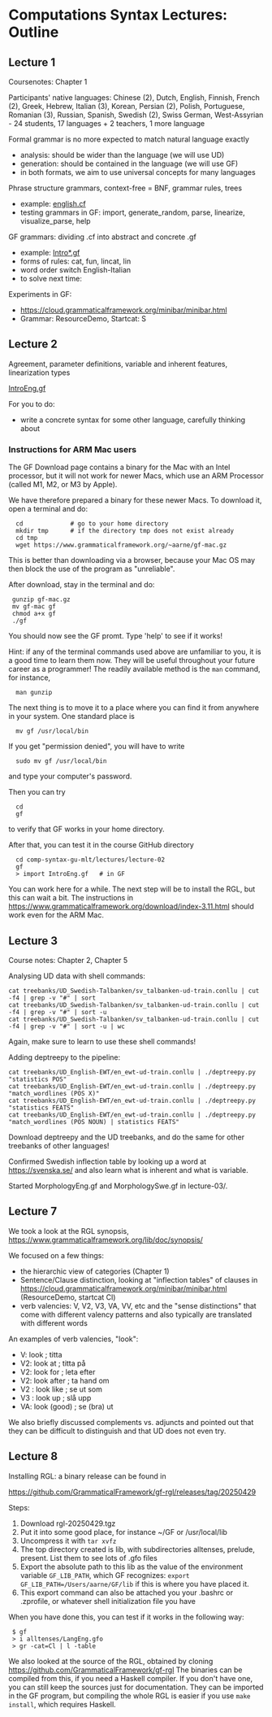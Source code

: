 # Computations Syntax Lectures: Outline

## Lecture 1

Coursenotes: Chapter 1

Participants' native languages:
Chinese (2), Dutch, English, Finnish, French (2), Greek, Hebrew, Italian (3),
Korean, Persian (2), Polish, Portuguese, Romanian (3), Russian, Spanish, Swedish (2),
Swiss German, West-Assyrian - 24 students, 17 languages + 2 teachers, 1 more language

Formal grammar is no more expected to match natural language exactly
- analysis: should be wider than the language (we will use UD)
- generation: should be contained in the language (we will use GF)
- in both formats, we aim to use universal concepts for many languages

Phrase structure grammars, context-free = BNF, grammar rules, trees
- example: [english.cf](lecture-01/english.cf)
- testing grammars in GF: import, generate_random, parse, linearize, visualize_parse, help


GF grammars: dividing .cf into abstract and concrete .gf
- example: [Intro*.gf](lecture-01/)
- forms of rules: cat, fun, lincat, lin
- word order switch English-Italian
- to solve next time:

Experiments in GF:
- https://cloud.grammaticalframework.org/minibar/minibar.html
- Grammar: ResourceDemo, Startcat: S


## Lecture 2

Agreement, parameter definitions, variable and inherent features, linearization types

[IntroEng.gf](lecture-02/InfroEng.gf)

For you to do:
- write a concrete syntax for some other language, carefully thinking about


### Instructions for ARM Mac users

The GF Download page contains a binary for the Mac with an Intel processor, but it will not work for newer Macs, which use an ARM Processor (called M1, M2, or M3 by Apple).

We have therefore prepared a binary for these newer Macs.
To download it, open a terminal and do:
```
  cd             # go to your home directory
  mkdir tmp      # if the directory tmp does not exist already
  cd tmp
  wget https://www.grammaticalframework.org/~aarne/gf-mac.gz
```
This is better than downloading via a browser, because your Mac OS may then block the use of the program as "unreliable".

After download, stay in the terminal and do:
```
 gunzip gf-mac.gz
 mv gf-mac gf
 chmod a+x gf
 ./gf
```
You should now see the GF promt. Type 'help' to see if it works!

Hint: if any of the terminal commands used above are unfamiliar to you, it is a good time to learn them now.
They will be useful throughout your future career as a programmer!
The readily available method is the `man` command, for instance,
```
  man gunzip
```

The next thing is to move it to a place where you can find it from anywhere in your system.
One standard place is
```
  mv gf /usr/local/bin
```
If you get "permission denied", you will have to write
```
  sudo mv gf /usr/local/bin
```
and type your computer's password.

Then you can try
```
  cd
  gf
```
to verify that GF works in your home directory.

After that, you can test it in the course GitHub directory
```
  cd comp-syntax-gu-mlt/lectures/lecture-02
  gf
  > import IntroEng.gf   # in GF
```
You can work here for a while.
The next step will be to install the RGL, but this can wait a bit.
The instructions in https://www.grammaticalframework.org/download/index-3.11.html should work even for the ARM Mac.


## Lecture 3

Course notes: Chapter 2, Chapter 5

Analysing UD data with shell commands:
```
cat treebanks/UD_Swedish-Talbanken/sv_talbanken-ud-train.conllu | cut -f4 | grep -v "#" | sort
cat treebanks/UD_Swedish-Talbanken/sv_talbanken-ud-train.conllu | cut -f4 | grep -v "#" | sort -u
cat treebanks/UD_Swedish-Talbanken/sv_talbanken-ud-train.conllu | cut -f4 | grep -v "#" | sort -u | wc
```
Again, make sure to learn to use these shell commands!

Adding deptreepy to the pipeline:
```
cat treebanks/UD_English-EWT/en_ewt-ud-train.conllu | ./deptreepy.py "statistics POS"
cat treebanks/UD_English-EWT/en_ewt-ud-train.conllu | ./deptreepy.py "match_wordlines (POS X)"
cat treebanks/UD_English-EWT/en_ewt-ud-train.conllu | ./deptreepy.py "statistics FEATS"
cat treebanks/UD_English-EWT/en_ewt-ud-train.conllu | ./deptreepy.py "match_wordlines (POS NOUN) | statistics FEATS"
```
Download deptreepy and the UD treebanks, and do the same for other treebanks of other languages!

Confirmed Swedish inflection table by looking up a word at https://svenska.se/ and also learn what is inherent and what is variable.

Started MorphologyEng.gf and MorphologySwe.gf in lecture-03/.


## Lecture 7

We took a look at the RGL synopsis, https://www.grammaticalframework.org/lib/doc/synopsis/

We focused on a few things:
- the hierarchic view of categories (Chapter 1)
- Sentence/Clause distinction, looking at "inflection tables" of clauses in https://cloud.grammaticalframework.org/minibar/minibar.html (ResourceDemo, startcat Cl)
- verb valencies: V, V2, V3, VA, VV, etc and the "sense distinctions" that come with different valency patterns and also typically are translated with different words

An examples of verb valencies, "look":
- V: look ; titta
- V2: look at ; titta på 
- V2: look for ; leta efter
- V2: look after ; ta hand om
- V2 : look like ; se ut som
- V3 : look up ; slå upp
- VA: look (good) ; se (bra) ut

We also briefly discussed complements vs. adjuncts and pointed out that they can be difficult to distinguish and that UD does not even try.


## Lecture 8

Installing RGL: a binary release can be found in

https://github.com/GrammaticalFramework/gf-rgl/releases/tag/20250429

Steps:
1. Download rgl-20250429.tgz
2. Put it into some good place, for instance ~/GF or /usr/local/lib
3. Uncompress it with `tar xvfz`
4. The top directory created is lib, with subdirectories alltenses, prelude, present. List them to see lots of .gfo files
5. Export the absolute path to this lib as the value of the environment variable `GF_LIB_PATH`, which GF recognizes: `export GF_LIB_PATH=/Users/aarne/GF/lib` if this is where you have placed it.
6. This export command can also be attached you your .bashrc or .zprofile, or whatever shell initialization file you have

When you have done this, you can test if it works in the following way:
```
 $ gf
 > i alltenses/LangEng.gfo
 > gr -cat=Cl | l -table
```
We also looked at the source of the RGL, obtained by cloning https://github.com/GrammaticalFramework/gf-rgl
The binaries can be compiled from this, if you need a Haskell compiler.
If you don't have one, you can still keep the sources just for documentation.
They can be imported in the GF program, but compiling the whole RGL is easier if you use `make install`, which requires Haskell.



